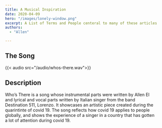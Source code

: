 ```yaml
---
title: A Musical Inspiration
date: 2020-04-09
hero: "/images/lonely-window.png"
excerpt: A List of Terms and People centeral to many of these articles.
authors:
  - "Allen"

---
```

## The Song
{{< audio src="/audio/whos-there.wav">}}

## Description
Who’s There is a song whose instrumental parts were written by Allen El and lyrical and vocal parts written by Italian singer from the band Destination 511, Lorenzo. It showcases an artistic piece created during the quarintinte of covid 19. The song reflects how covid 19 applies to people globally, and shows the experience of a singer in a country that has gotten a lot of attention during covid 19.
